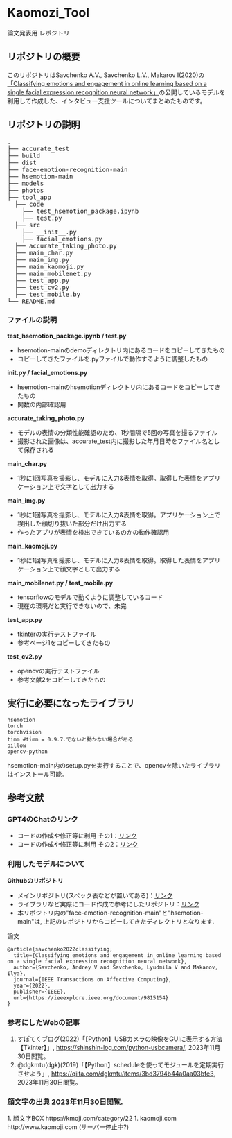 # Kaomozi_Tool
論文発表用 レポジトリ

<h2>リポジトリの概要</h2>
このリポジトリはSavchenko A.V., Savchenko L.V., Makarov I(2020)の<a href = "https://paperswithcode.com/paper/classifying-emotions-and-engagement-in-online">「Classifying emotions and engagement in online learning based on a single facial expression recognition neural network」</a>の公開しているモデルを利用して作成した、インタビュー支援ツールについてまとめたものです。

<h2>リポジトリの説明</h2>
<pre>
.
├── accurate_test
├── build
├── dist
├── face-emotion-recognition-main
├── hsemotion-main
├── models
├── photos
├── tool_app
  ├── code
    ├── test_hsemotion_package.ipynb
    ├── test.py
  ├── src
    ├── __init__.py
    ├── facial_emotions.py
  ├── accurate_taking_photo.py
  ├── main_char.py
  ├── main_img.py
  ├── main_kaomoji.py
  ├── main_mobilenet.py
  ├── test_app.py
  ├── test_cv2.py
  ├── test_mobile.by
└── README.md
</pre>

<h3>ファイルの説明</h3>

**test_hsemotion_package.ipynb / test.py**
- hsemotion-mainのdemoディレクトリ内にあるコードをコピーしてきたもの
- コピーしてきたファイルを.pyファイルで動作するように調整したもの

**__init__.py / facial_emotions.py**
- hsemotion-mainのhsemotionディレクトリ内にあるコードをコピーしてきたもの
- 関数の内部確認用

**accurate_taking_photo.py**
- モデルの表情の分類性能確認のため、1秒間隔で5回の写真を撮るファイル
- 撮影された画像は、accurate_test内に撮影した年月日時をファイル名として保存される
  
**main_char.py**
- 1秒に1回写真を撮影し、モデルに入力&表情を取得。取得した表情をアプリケーション上で文字として出力する

**main_img.py**
- 1秒に1回写真を撮影し、モデルに入力&表情を取得。アプリケーション上で検出した顔切り抜いた部分だけ出力する
- 作ったアプリが表情を検出できているのかの動作確認用

**main_kaomoji.py**
- 1秒に1回写真を撮影し、モデルに入力&表情を取得。取得した表情をアプリケーション上で顔文字として出力する

**main_mobilenet.py / test_mobile.py**
- tensorflowのモデルで動くように調整しているコード
- 現在の環境だと実行できないので、未完

**test_app.py**
- tkinterの実行テストファイル
- 参考ページ1をコピーしてきたもの

**test_cv2.py**
- opencvの実行テストファイル
- 参考文献2をコピーしてきたもの

<h2>実行に必要になったライブラリ</h2>

```
hsemotion
torch
torchvision
timm #timm = 0.9.7.でないと動かない場合がある
pillow
opencv-python
```
hsemotion-main内のsetup.pyを実行することで、opencvを除いたライブラリはインストール可能。


<h2>参考文献</h2>
<h3>GPT4のChatのリンク</h3>

- コードの作成や修正等に利用 その1：<a href = "https://chat.openai.com/share/66b9ef5d-d084-4ec6-ba31-45275210074d">リンク</a>
- コードの作成や修正等に利用 その2：<a href = "https://chat.openai.com/share/5b0b4a1e-862e-4fdf-b264-3cfdfd414862">リンク</a>

<h3>利用したモデルについて</h3>

**Githubのリポジトリ**
- メインリポジトリ(スペック表などが置いてある)：<a href = "https://github.com/HSE-asavchenko/face-emotion-recognition/tree/main">リンク</a>
- ライブラリなど実際にコード作成で参考にしたリポジトリ：<a href = "https://github.com/HSE-asavchenko/hsemotion">リンク</a>
- 本リポジトリ内の"face-emotion-recognition-main"と"hsemotion-main"は, 上記のレポジトリからコピーしてきたディレクトリとなります.

論文
```
@article{savchenko2022classifying,
  title={Classifying emotions and engagement in online learning based on a single facial expression recognition neural network},
  author={Savchenko, Andrey V and Savchenko, Lyudmila V and Makarov, Ilya},
  journal={IEEE Transactions on Affective Computing},
  year={2022},
  publisher={IEEE},
  url={https://ieeexplore.ieee.org/document/9815154}
}
```

<h3>参考にしたWebの記事</h3>

1. すぽてくブログ(2022)「【Python】USBカメラの映像をGUIに表示する方法【Tkinter】」, https://shinshin-log.com/python-usbcamera/, 2023年11月30日閲覧。
1. @dgkmtu(dgk)(2019)「【Python】scheduleを使ってモジュールを定期実行させよう」, https://qiita.com/dgkmtu/items/3bd3794b44a0aa03bfe3, 2023年11月30日閲覧。

<h3>顔文字の出典 2023年11月30日閲覧.</h3>
1. 顔文字BOX https://kmoji.com/category/22
1. kaomoji.com http://www.kaomoji.com (サーバー停止中?)